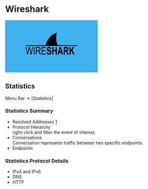 # Wireshark
<img src="https://github.com/nkn-ctrl/pushtest/blob/main/wireshark-logo.png" width="300">

## Statistics
Menu Bar -> \[Statistics\]
### Statistics Summary
- Resolved Addresses
[1](https://miro.medium.com/max/1400/0*gUDMUOL7UpGjkzj8.webp)
- Protocol Hierarchy  
  right-click and filter the event of interest.
- Conversations  
  Conversation represents traffic between two specific endpoints.
- Endpoints

### Statistics Protocol Details
- IPv4 and IPv6
- DNS
- HTTP

